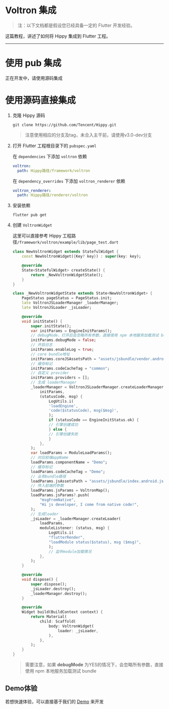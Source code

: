 # Voltron 集成

> 注：以下文档都是假设您已经具备一定的 Flutter 开发经验。

这篇教程，讲述了如何将 Hippy 集成到 Flutter 工程。

---

# 使用 pub 集成

正在开发中，请使用源码集成

# 使用源码直接集成

1. 克隆 Hippy 源码

    ```shell
    git clone https://github.com/Tencent/Hippy.git
    ```

    > 注意使用相应的分支及tag，未合入主干前，请使用v3.0-dev分支

2. 打开 Flutter 工程根目录下的 `pubspec.yaml`

    在 `dependencies` 下添加 `voltron` 依赖

    ```yaml
    voltron:
      path: Hippy路径/framework/voltron
    ```

    在 `dependency_overrides` 下添加 `voltron_renderer` 依赖

    ```yaml
    voltron_renderer:
      path: Hippy路径/renderer/voltron
    ```

3. 安装依赖

    ```shell
    flutter pub get
    ```

4. 创建 `VoltronWidget`

    这里可以直接参考 Hippy 工程路径`/framework/voltron/example/lib/page_test.dart`

    ```dart
    class NewVoltronWidget extends StatefulWidget {
        const NewVoltronWidget({Key? key}) : super(key: key);

        @override
        State<StatefulWidget> createState() {
            return _NewVoltronWidgetState();
        }
    }

    class _NewVoltronWidgetState extends State<NewVoltronWidget> {
        PageStatus pageStatus = PageStatus.init;
        late VoltronJSLoaderManager _loaderManager;
        late VoltronJSLoader _jsLoader;

        @override
        void initState() {
            super.initState();
            var initParams = EngineInitParams();
            // debugMode，打开后会忽略所有参数，直接使用 npm 本地服务加载测试 bundle
            initParams.debugMode = false;
            // 开启日志
            initParams.enableLog = true;
            // core bundle地址
            initParams.coreJSAssetsPath = "assets/jsbundle/vendor.android.js";
            // 缓存标记
            initParams.codeCacheTag = "common";
            // 自定义 provider
            initParams.providers = [];
            // 生成 loaderManager
            _loaderManager = VoltronJSLoaderManager.createLoaderManager(
                initParams,
                (statusCode, msg) {
                    LogUtils.i(
                    'loadEngine',
                    'code($statusCode), msg($msg)',
                    );
                    if (statusCode == EngineInitStatus.ok) {
                    // 引擎创建成功
                    } else {
                    // 引擎创建失败
                    }
                },
            );
            var loadParams = ModuleLoadParams();
            // 对应前端appName
            loadParams.componentName = "Demo";
            // 缓存标记
            loadParams.codeCacheTag = "Demo";
            // 业务bundle路径
            loadParams.jsAssetsPath = "assets/jsbundle/index.android.js";
            // 传入前端的参数
            loadParams.jsParams = VoltronMap();
            loadParams.jsParams?.push(
                "msgFromNative",
                "Hi js developer, I come from native code!",
            );
            // 生成loader
            _jsLoader = _loaderManager.createLoader(
                loadParams,
                moduleListener: (status, msg) {
                    LogUtils.i(
                    "flutterRender",
                    "loadModule status($status), msg ($msg)",
                    );
                    // 监听module加载情况
                },
            );
        }

        @override
        void dispose() {
            super.dispose();
            _jsLoader.destroy();
            _loaderManager.destroy();
        }

        @override
        Widget build(BuildContext context) {
            return Material(
                child: Scaffold(
                    body: VoltronWidget(
                        loader: _jsLoader,
                    ),
                ),
            );
        }
    }
    ```

    > 需要注意，如果 **debugMode** 为YES的情况下，会忽略所有参数，直接使用 npm 本地服务加载测试 bundle

## Demo体验

若想快速体验，可以直接基于我们的 [Demo](https://github.com/Tencent/Hippy/tree/v3.0-dev/framework/voltron/example) 来开发
